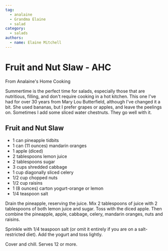 ```yaml
---
tag:
  - analaine
  - Grandma Elaine
  - salad
category:
  - salads
authors:
  - name: Elaine Mitchell
---
```


# Fruit and Nut Slaw - AHC
From Analaine's Home Cooking

Summertime is the perfect time for salads, especially those that are nutritious, filling, and don't
require cooking in a hot kitchen. This one I've had for over 30 years from Mary Lou Butterfield,
although I've changed it a bit. She used bananas, but I prefer grapes or apples, and leave the
peelings on. Sometimes I add some sliced water chestnuts. They go well with it.

## Fruit and Nut Slaw
* 1 can pineapple tidbits
* 1 can (11 ounces) mandarin oranges
* 1 apple (diced)
* 2 tablespoons lemon juice
* 2 tablespoons sugar
* 3 cups shredded cabbage
* 1 cup diagonally sliced celery
* 1/2 cup chopped nuts
* 1/2 cup raisins
* 1 (8 ounces) carton yogurt-orange or lemon
* 1/4 teaspoon salt

Drain the pineapple, reserving the juice. Mix 2 tablespoons of juice with 2 tablespoons of both
lemon juice and sugar. Toss with the diced apple. Then combine the pineapple, apple, cabbage,
celery, mandarin oranges, nuts and raisins.

Sprinkle with 1/4 teaspoon salt (or omit it entirely if you are on a salt-restricted diet). Add the
yogurt and toss lightly.

Cover and chill. Serves 12 or more.
